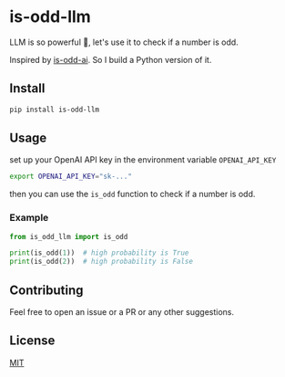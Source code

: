 # is-odd-llm

LLM is so powerful 💪, let's use it to check if a number is odd.

Inspired by [is-odd-ai](https://github.com/rhettlunn/is-odd-ai). So I build a Python version of it.

## Install

```bash
pip install is-odd-llm
```

## Usage

set up your OpenAI API key in the environment variable `OPENAI_API_KEY`

```bash
export OPENAI_API_KEY="sk-..."
```

then you can use the `is_odd` function to check if a number is odd.

### Example

```python
from is_odd_llm import is_odd

print(is_odd(1))  # high probability is True
print(is_odd(2))  # high probability is False
```

## Contributing

Feel free to open an issue or a PR or any other suggestions.

## License

[MIT](LICENSE)
